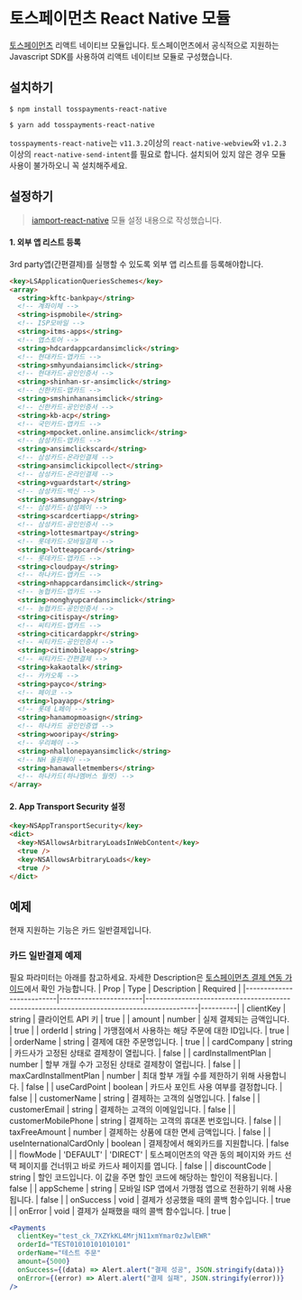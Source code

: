 # 토스페이먼츠 React Native 모듈

[토스페이먼츠](https://www.tosspayments.com/) 리액트 네이티브 모듈입니다. 토스페이먼츠에서 공식적으로 지원하는 Javascript SDK를 사용하여 리액트 네이티브 모듈로 구성했습니다.

## 설치하기

```
$ npm install tosspayments-react-native
```

```
$ yarn add tosspayments-react-native
```

`tosspayments-react-native`는 `v11.3.2`이상의 `react-native-webview`와 `v1.2.3`이상의 `react-native-send-intent`를 필요로 합니다. 설치되어 있지 않은 경우 모듈 사용이 불가하오니 꼭 설치해주세요.

## 설정하기

> [iamport-react-native](https://github.com/iamport/iamport-react-native) 모듈 설정 내용으로 작성했습니다.

#### 1. 외부 앱 리스트 등록

3rd party앱(간편결제)를 실행할 수 있도록 외부 앱 리스트를 등록해야합니다.

```html
<key>LSApplicationQueriesSchemes</key>
<array>
  <string>kftc-bankpay</string>
  <!-- 계좌이체 -->
  <string>ispmobile</string>
  <!-- ISP모바일 -->
  <string>itms-apps</string>
  <!-- 앱스토어 -->
  <string>hdcardappcardansimclick</string>
  <!-- 현대카드-앱카드 -->
  <string>smhyundaiansimclick</string>
  <!-- 현대카드-공인인증서 -->
  <string>shinhan-sr-ansimclick</string>
  <!-- 신한카드-앱카드 -->
  <string>smshinhanansimclick</string>
  <!-- 신한카드-공인인증서 -->
  <string>kb-acp</string>
  <!-- 국민카드-앱카드 -->
  <string>mpocket.online.ansimclick</string>
  <!-- 삼성카드-앱카드 -->
  <string>ansimclickscard</string>
  <!-- 삼성카드-온라인결제 -->
  <string>ansimclickipcollect</string>
  <!-- 삼성카드-온라인결제 -->
  <string>vguardstart</string>
  <!-- 삼성카드-백신 -->
  <string>samsungpay</string>
  <!-- 삼성카드-삼성페이 -->
  <string>scardcertiapp</string>
  <!-- 삼성카드-공인인증서 -->
  <string>lottesmartpay</string>
  <!-- 롯데카드-모바일결제 -->
  <string>lotteappcard</string>
  <!-- 롯데카드-앱카드 -->
  <string>cloudpay</string>
  <!-- 하나카드-앱카드 -->
  <string>nhappcardansimclick</string>
  <!-- 농협카드-앱카드 -->
  <string>nonghyupcardansimclick</string>
  <!-- 농협카드-공인인증서 -->
  <string>citispay</string>
  <!-- 씨티카드-앱카드 -->
  <string>citicardappkr</string>
  <!-- 씨티카드-공인인증서 -->
  <string>citimobileapp</string>
  <!-- 씨티카드-간편결제 -->
  <string>kakaotalk</string>
  <!-- 카카오톡 -->
  <string>payco</string>
  <!-- 페이코 -->
  <string>lpayapp</string>
  <!-- 롯데 L페이 -->
  <string>hanamopmoasign</string>
  <!-- 하나카드 공인인증앱 -->
  <string>wooripay</string>
  <!-- 우리페이 -->
  <string>nhallonepayansimclick</string>
  <!-- NH 올원페이 -->
  <string>hanawalletmembers</string>
  <!-- 하나카드(하나멤버스 월렛) -->
</array>
```

#### 2. App Transport Security 설정

```html
<key>NSAppTransportSecurity</key>
<dict>
  <key>NSAllowsArbitraryLoadsInWebContent</key>
  <true />
  <key>NSAllowsArbitraryLoads</key>
  <true />
</dict>
```

## 예제

현재 지원하는 기능은 카드 일반결제입니다.

### 카드 일반결제 예제

필요 파라미터는 아래를 참고하세요. 자세한 Description은 [토스페이먼츠 결제 연동 가이드](https://docs.tosspayments.com/guides/card)에서 확인 가능합니다.
| Prop | Type | Description | Required |
|--------------------------|-----------------------|--------------------------------------------------------------------------------------------|----------|
| clientKey | string | 클라이언트 API 키 | true |
| amount | number | 실제 결제되는 금액입니다. | true |
| orderId | string | 가맹점에서 사용하는 해당 주문에 대한 ID입니다. | true |
| orderName | string | 결제에 대한 주문명입니다. | true |
| cardCompany | string | 카드사가 고정된 상태로 결제창이 열립니다. | false |
| cardInstallmentPlan | number | 할부 개월 수가 고정된 상태로 결제창이 열립니다. | false |
| maxCardInstallmentPlan | number | 최대 할부 개월 수를 제한하기 위해 사용합니다. | false |
| useCardPoint | boolean | 카드사 포인트 사용 여부를 결정합니다. | false |
| customerName | string | 결제하는 고객의 실명입니다. | false |
| customerEmail | string | 결제하는 고객의 이메일입니다. | false |
| customerMobilePhone | string | 결제하는 고객의 휴대폰 번호입니다. | false |
| taxFreeAmount | number | 결제하는 상품에 대한 면세 금액입니다. | false |
| useInternationalCardOnly | boolean | 결제창에서 해외카드를 지원합니다. | false |
| flowMode | 'DEFAULT' \| 'DIRECT' | 토스페이먼츠의 약관 동의 페이지와 카드 선택 페이지를 건너뛰고 바로 카드사 페이지를 엽니다. | false |
| discountCode | string | 할인 코드입니다. 이 값을 주면 할인 코드에 해당하는 할인이 적용됩니다. | false |
| appScheme | string | 모바일 ISP 앱에서 가맹점 앱으로 전환하기 위해 사용됩니다. | false |
| onSuccess | void | 결제가 성공했을 때의 콜백 함수입니다. | true |
| onError | void | 결제가 실패했을 때의 콜백 함수입니다. | true |

```jsx
<Payments
  clientKey="test_ck_7XZYkKL4MrjN11xmYmar0zJwlEWR"
  orderId="TEST01010101010101"
  orderName="테스트 주문"
  amount={5000}
  onSuccess={(data) => Alert.alert("결제 성공", JSON.stringify(data))}
  onError={(error) => Alert.alert("결제 실패", JSON.stringify(error))}
/>
```
